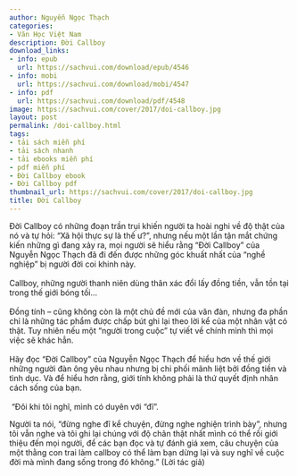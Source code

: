 ```yaml
---
author: Nguyễn Ngọc Thạch
categories:
- Văn Học Việt Nam
description: Đời Callboy
download_links:
- info: epub
  url: https://sachvui.com/download/epub/4546
- info: mobi
  url: https://sachvui.com/download/mobi/4547
- info: pdf
  url: https://sachvui.com/download/pdf/4548
image: https://sachvui.com/cover/2017/doi-callboy.jpg
layout: post
permalink: /doi-callboy.html
tags:
- tải sách miễn phí
- tải sách nhanh
- tải ebooks miễn phí
- pdf miễn phí
- Đời Callboy ebook
- Đời Callboy pdf
thumbnail_url: https://sachvui.com/cover/2017/doi-callboy.jpg
title: Đời Callboy
---
```


 <div class="item-desc text-justify"> <p>Đời Callboy có những đoạn trần trụi khiến người ta hoài nghi về độ thật của nó và tự hỏi: “Xã hội thực sự là thế ư?”, nhưng nếu một lần tận mắt chứng kiến những gì đang xảy ra, mọi người sẽ hiểu rằng “Đời Callboy” của Nguyễn Ngọc Thạch đã đi đến được những góc khuất nhất của “nghề nghiệp” bị người đời coi khinh này.<br><br>Callboy, những người thanh niên dùng thân xác đổi lấy đồng tiền, vẫn tồn tại trong thế giới bóng tối…<br><br>Đồng tính – cũng không còn là một chủ đề mới của văn đàn, nhưng đa phần chỉ là những tác phẩm được chấp bút ghi lại theo lời kể của một nhân vật có thật. Tuy nhiên nếu một “người trong cuộc” tự viết về chính mình thì mọi việc sẽ khác hẳn.<br><br>Hãy đọc “Đời Callboy” của Nguyễn Ngọc Thạch để hiểu hơn về thế giới những người đàn ông yêu nhau nhưng bị chi phối mãnh liệt bởi đồng tiền và tình dục. Và để hiểu hơn rằng, giới tính không phải là thứ quyết định nhân cách sống của bạn.<br><br> “Đôi khi tôi nghĩ, mình có duyên với “đĩ”.</p><p>Người ta nói, “đừng nghe đĩ kể chuyện, đừng nghe nghiện trình bày”, nhưng tôi vẫn nghe và tôi ghi lại chúng với độ chân thật nhất mình có thể rồi giới thiệu đến mọi người, để các bạn đọc và tự đánh giá xem, câu chuyện của một thằng con trai làm callboy có thể làm bạn dừng lại và suy nghĩ về cuộc đời mà mình đang sống trong đó không.” (Lời tác giả)</p> </div>